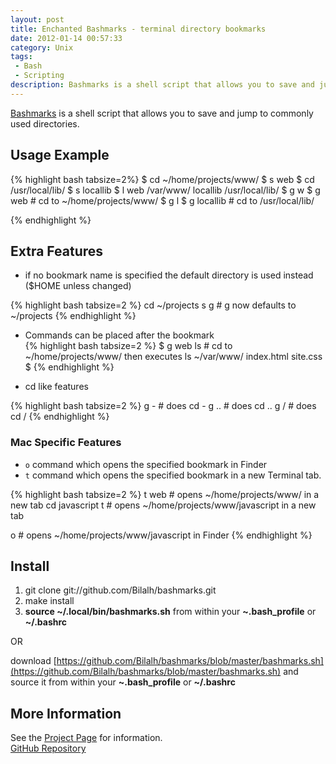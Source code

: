 ```yaml
---
layout: post
title: Enchanted Bashmarks - terminal directory bookmarks
date: 2012-01-14 00:57:33
category: Unix
tags:
 - Bash
 - Scripting
description: Bashmarks is a shell script that allows you to save and jump to commonly used directories.
---
```


[Bashmarks](/projects/bashmarks "Bashmarks project page") is a shell script that allows you to save and jump to commonly used directories.

Usage Example
-------------

{% highlight bash tabsize=2%}
$ cd ~/home/projects/www/
$ s web
$ cd /usr/local/lib/
$ s locallib
$ l
web          /var/www/
locallib     /usr/local/lib/
$ g w<tab>
$ g web           # cd to ~/home/projects/www/
$ g l<tab>
$ g locallib      # cd to /usr/local/lib/

{% endhighlight %}


Extra Features
--------------
* if no bookmark name is specified the default directory is used instead  ($HOME unless changed)

{% highlight bash tabsize=2 %}
cd ~/projects
s
g              # g now defaults to ~/projects 
{% endhighlight %}


* Commands can be placed after the bookmark  
{% highlight bash tabsize=2 %}
$ g web ls     # cd to ~/home/projects/www/ then executes ls 
~/var/www/
index.html
site.css
$ 
{% endhighlight %}

* cd like features 

{% highlight bash tabsize=2 %}
g -   # does cd -
g ..  # does cd ..
g /   # does cd /
{% endhighlight %}


### Mac Specific Features ###
* `o` command which opens the specified bookmark in Finder
* `t` command which opens the specified bookmark in a new Terminal tab.

{% highlight bash tabsize=2 %}
t web          # opens ~/home/projects/www/  in a new tab
cd javascript 
t              # opens ~/home/projects/www/javascript in a new tab

o              # opens ~/home/projects/www/javascript in Finder
{% endhighlight %}


Install
-------
1. git clone git://github.com/Bilalh/bashmarks.git
2. make install
3. **source ~/.local/bin/bashmarks.sh** from within your **~.bash\_profile** or **~/.bashrc**

OR 
 
download [https://github.com/Bilalh/bashmarks/blob/master/bashmarks.sh](https://github.com/Bilalh/bashmarks/blob/master/bashmarks.sh) and source it from within your **~.bash\_profile** or **~/.bashrc**


More Information
---------------
See the [Project Page](/projects/bashmarks "Bashmarks project page") for information.  
[GitHub Repository](https://github.com/Bilalh/bashmarks "Bashmarks GitHub Repository")